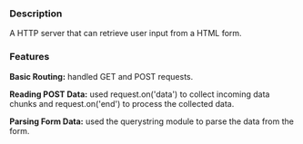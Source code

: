 ### Description
A HTTP server that can retrieve user input from a HTML form.

### Features
**Basic Routing:** handled GET and POST requests.

**Reading POST Data:** used request.on('data') to collect incoming data chunks and request.on('end') to process the collected data.

**Parsing Form Data:** used the querystring module to parse the data from the form.